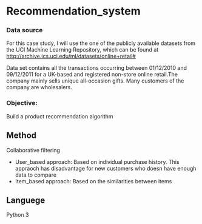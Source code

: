 # Recommendation_system
### Data source
For this case study, I will use the one of the publicly available datasets from the UCI Machine Learning Repository, which can be found at http://archive.ics.uci.edu/ml/datasets/online+retail# 

Data set contains all the transactions occurring between 01/12/2010 and 09/12/2011 for a UK-based and registered non-store online retail.The company mainly sells unique all-occasion gifts. Many customers of the company are wholesalers.

### Objective: 
Build a product recommendation algorithm 

## Method
Collaborative filtering
- User_based approach: Based on individual purchase history. This appraoch has disadvantage for new customers who doesn have enough data to compare 
- Item_based approach: Based on the similarities between items

## Languege
Python 3
